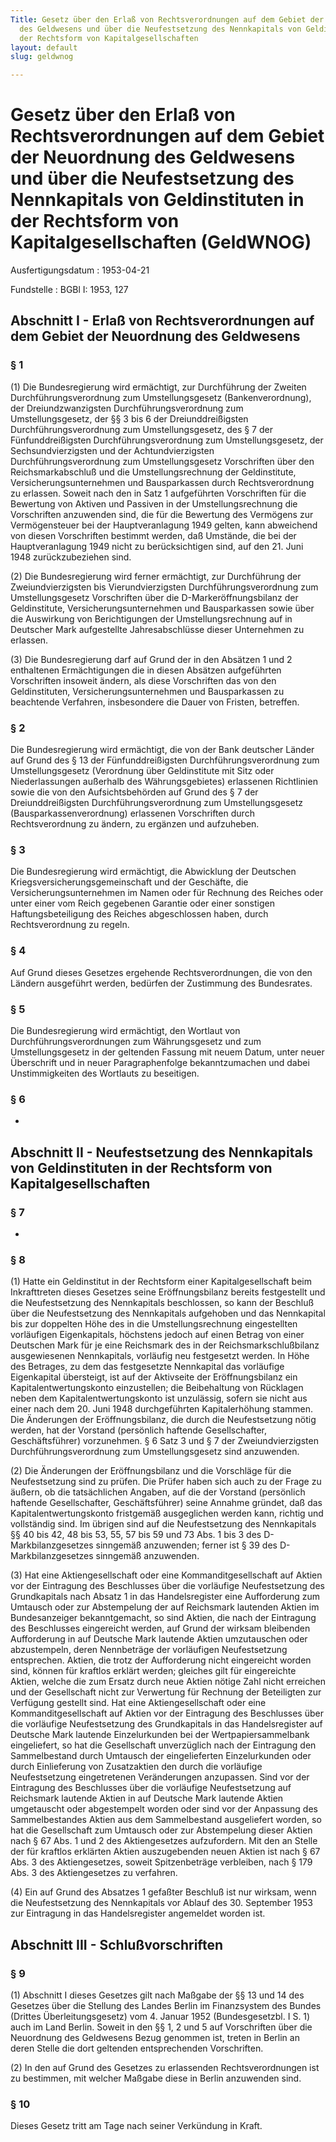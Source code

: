 ```yaml
---
Title: Gesetz über den Erlaß von Rechtsverordnungen auf dem Gebiet der Neuordnung
  des Geldwesens und über die Neufestsetzung des Nennkapitals von Geldinstituten in
  der Rechtsform von Kapitalgesellschaften
layout: default
slug: geldwnog

---
```


# Gesetz über den Erlaß von Rechtsverordnungen auf dem Gebiet der Neuordnung des Geldwesens und über die Neufestsetzung des Nennkapitals von Geldinstituten in der Rechtsform von Kapitalgesellschaften (GeldWNOG)

Ausfertigungsdatum
:   1953-04-21

Fundstelle
:   BGBl I: 1953, 127



## Abschnitt I - Erlaß von Rechtsverordnungen auf dem Gebiet der Neuordnung des Geldwesens



### § 1

(1) Die Bundesregierung wird ermächtigt, zur Durchführung der Zweiten
Durchführungsverordnung zum Umstellungsgesetz (Bankenverordnung), der
Dreiundzwanzigsten Durchführungsverordnung zum Umstellungsgesetz, der
§§ 3 bis 6 der Dreiunddreißigsten Durchführungsverordnung zum
Umstellungsgesetz, des § 7 der Fünfunddreißigsten
Durchführungsverordnung zum Umstellungsgesetz, der Sechsundvierzigsten
und der Achtundvierzigsten Durchführungsverordnung zum
Umstellungsgesetz Vorschriften über den Reichsmarkabschluß und die
Umstellungsrechnung der Geldinstitute, Versicherungsunternehmen und
Bausparkassen durch Rechtsverordnung zu erlassen. Soweit nach den in
Satz 1 aufgeführten Vorschriften für die Bewertung von Aktiven und
Passiven in der Umstellungsrechnung die Vorschriften anzuwenden sind,
die für die Bewertung des Vermögens zur Vermögensteuer bei der
Hauptveranlagung 1949 gelten, kann abweichend von diesen Vorschriften
bestimmt werden, daß Umstände, die bei der Hauptveranlagung 1949 nicht
zu berücksichtigen sind, auf den 21. Juni 1948 zurückzubeziehen sind.

(2) Die Bundesregierung wird ferner ermächtigt, zur Durchführung der
Zweiundvierzigsten bis Vierundvierzigsten Durchführungsverordnung zum
Umstellungsgesetz Vorschriften über die D-Markeröffnungsbilanz der
Geldinstitute, Versicherungsunternehmen und Bausparkassen sowie über
die Auswirkung von Berichtigungen der Umstellungsrechnung auf in
Deutscher Mark aufgestellte Jahresabschlüsse dieser Unternehmen zu
erlassen.

(3) Die Bundesregierung darf auf Grund der in den Absätzen 1 und 2
enthaltenen Ermächtigungen die in diesen Absätzen aufgeführten
Vorschriften insoweit ändern, als diese Vorschriften das von den
Geldinstituten, Versicherungsunternehmen und Bausparkassen zu
beachtende Verfahren, insbesondere die Dauer von Fristen, betreffen.


### § 2

Die Bundesregierung wird ermächtigt, die von der Bank deutscher Länder
auf Grund des § 13 der Fünfunddreißigsten Durchführungsverordnung zum
Umstellungsgesetz (Verordnung über Geldinstitute mit Sitz oder
Niederlassungen außerhalb des Währungsgebietes) erlassenen Richtlinien
sowie die von den Aufsichtsbehörden auf Grund des § 7 der
Dreiunddreißigsten Durchführungsverordnung zum Umstellungsgesetz
(Bausparkassenverordnung) erlassenen Vorschriften durch
Rechtsverordnung zu ändern, zu ergänzen und aufzuheben.


### § 3

Die Bundesregierung wird ermächtigt, die Abwicklung der Deutschen
Kriegsversicherungsgemeinschaft und der Geschäfte, die
Versicherungsunternehmen im Namen oder für Rechnung des Reiches oder
unter einer vom Reich gegebenen Garantie oder einer sonstigen
Haftungsbeteiligung des Reiches abgeschlossen haben, durch
Rechtsverordnung zu regeln.


### § 4

Auf Grund dieses Gesetzes ergehende Rechtsverordnungen, die von den
Ländern ausgeführt werden, bedürfen der Zustimmung des Bundesrates.


### § 5

Die Bundesregierung wird ermächtigt, den Wortlaut von
Durchführungsverordnungen zum Währungsgesetz und zum Umstellungsgesetz
in der geltenden Fassung mit neuem Datum, unter neuer Überschrift und
in neuer Paragraphenfolge bekanntzumachen und dabei Unstimmigkeiten
des Wortlauts zu beseitigen.


### § 6

-


## Abschnitt II - Neufestsetzung des Nennkapitals von Geldinstituten in der Rechtsform von Kapitalgesellschaften



### § 7

-


### § 8

(1) Hatte ein Geldinstitut in der Rechtsform einer Kapitalgesellschaft
beim Inkrafttreten dieses Gesetzes seine Eröffnungsbilanz bereits
festgestellt und die Neufestsetzung des Nennkapitals beschlossen, so
kann der Beschluß über die Neufestsetzung des Nennkapitals aufgehoben
und das Nennkapital bis zur doppelten Höhe des in die
Umstellungsrechnung eingestellten vorläufigen Eigenkapitals, höchstens
jedoch auf einen Betrag von einer Deutschen Mark für je eine
Reichsmark des in der Reichsmarkschlußbilanz ausgewiesenen
Nennkapitals, vorläufig neu festgesetzt werden. In Höhe des Betrages,
zu dem das festgesetzte Nennkapital das vorläufige Eigenkapital
übersteigt, ist auf der Aktivseite der Eröffnungsbilanz ein
Kapitalentwertungskonto einzustellen; die Beibehaltung von Rücklagen
neben dem Kapitalentwertungskonto ist unzulässig, sofern sie nicht aus
einer nach dem 20. Juni 1948 durchgeführten Kapitalerhöhung stammen.
Die Änderungen der Eröffnungsbilanz, die durch die Neufestsetzung
nötig werden, hat der Vorstand (persönlich haftende Gesellschafter,
Geschäftsführer) vorzunehmen. § 6 Satz 3 und § 7 der
Zweiundvierzigsten Durchführungsverordnung zum Umstellungsgesetz sind
anzuwenden.

(2) Die Änderungen der Eröffnungsbilanz und die Vorschläge für die
Neufestsetzung sind zu prüfen. Die Prüfer haben sich auch zu der Frage
zu äußern, ob die tatsächlichen Angaben, auf die der Vorstand
(persönlich haftende Gesellschafter, Geschäftsführer) seine Annahme
gründet, daß das Kapitalentwertungskonto fristgemäß ausgeglichen
werden kann, richtig und vollständig sind. Im übrigen sind auf die
Neufestsetzung des Nennkapitals §§ 40 bis 42, 48 bis 53, 55,
57 bis 59              und 73 Abs. 1 bis 3 des D-Markbilanzgesetzes
sinngemäß anzuwenden; ferner ist § 39 des D-Markbilanzgesetzes
sinngemäß anzuwenden.

(3) Hat eine Aktiengesellschaft oder eine Kommanditgesellschaft auf
Aktien vor der Eintragung des Beschlusses über die vorläufige
Neufestsetzung des Grundkapitals nach Absatz 1 in das Handelsregister
eine Aufforderung zum Umtausch oder zur Abstempelung der auf
Reichsmark lautenden Aktien im Bundesanzeiger bekanntgemacht, so sind
Aktien, die nach der Eintragung des Beschlusses eingereicht werden,
auf Grund der wirksam bleibenden Aufforderung in auf Deutsche Mark
lautende Aktien umzutauschen oder abzustempeln, deren Nennbeträge der
vorläufigen Neufestsetzung entsprechen. Aktien, die trotz der
Aufforderung nicht eingereicht worden sind, können für kraftlos
erklärt werden; gleiches gilt für eingereichte Aktien, welche die zum
Ersatz durch neue Aktien nötige Zahl nicht erreichen und der
Gesellschaft nicht zur Verwertung für Rechnung der Beteiligten zur
Verfügung gestellt sind. Hat eine Aktiengesellschaft oder eine
Kommanditgesellschaft auf Aktien vor der Eintragung des Beschlusses
über die vorläufige Neufestsetzung des Grundkapitals in das
Handelsregister auf Deutsche Mark lautende Einzelurkunden bei der
Wertpapiersammelbank eingeliefert, so hat die Gesellschaft
unverzüglich nach der Eintragung den Sammelbestand durch Umtausch der
eingelieferten Einzelurkunden oder durch Einlieferung von Zusatzaktien
den durch die vorläufige Neufestsetzung eingetretenen Veränderungen
anzupassen. Sind vor der Eintragung des Beschlusses über die
vorläufige Neufestsetzung auf Reichsmark lautende Aktien in auf
Deutsche Mark lautende Aktien umgetauscht oder abgestempelt worden
oder sind vor der Anpassung des Sammelbestandes Aktien aus dem
Sammelbestand ausgeliefert worden, so hat die Gesellschaft zum
Umtausch oder zur Abstempelung dieser Aktien nach §
67              Abs. 1 und 2 des Aktiengesetzes aufzufordern. Mit den
an Stelle der für kraftlos erklärten Aktien auszugebenden neuen Aktien
ist nach §
67              Abs. 3 des Aktiengesetzes, soweit Spitzenbeträge
verbleiben, nach §
179              Abs. 3 des Aktiengesetzes zu verfahren.

(4) Ein auf Grund des Absatzes 1 gefaßter Beschluß ist nur wirksam,
wenn die Neufestsetzung des Nennkapitals vor Ablauf des 30. September
1953 zur Eintragung in das Handelsregister angemeldet worden ist.


## Abschnitt III - Schlußvorschriften



### § 9

(1) Abschnitt I dieses Gesetzes gilt nach Maßgabe der §§ 13 und 14 des
Gesetzes über die Stellung des Landes Berlin im Finanzsystem des
Bundes (Drittes Überleitungsgesetz) vom 4. Januar 1952
(Bundesgesetzbl. I S. 1) auch im Land Berlin. Soweit in den §§ 1, 2
und 5 auf Vorschriften über die Neuordnung des Geldwesens Bezug
genommen ist, treten in Berlin an deren Stelle die dort geltenden
entsprechenden Vorschriften.

(2) In den auf Grund des Gesetzes zu erlassenden Rechtsverordnungen
ist zu bestimmen, mit welcher Maßgabe diese in Berlin anzuwenden sind.


### § 10

Dieses Gesetz tritt am Tage nach seiner Verkündung in Kraft.

